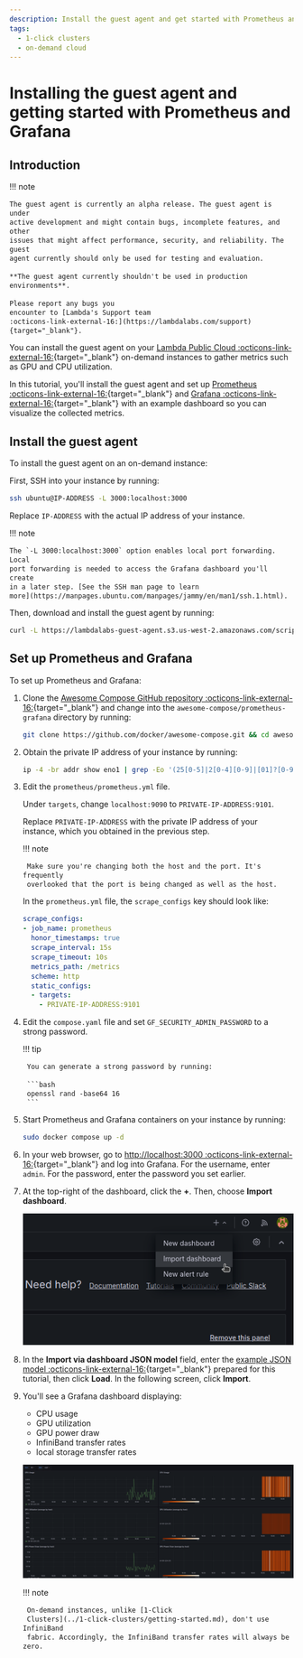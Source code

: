 ```yaml
---
description: Install the guest agent and get started with Prometheus and Grafana.
tags:
  - 1-click clusters
  - on-demand cloud
---
```


# Installing the guest agent and getting started with Prometheus and Grafana

## Introduction

!!! note

    The guest agent is currently an alpha release. The guest agent is under
    active development and might contain bugs, incomplete features, and other
    issues that might affect performance, security, and reliability. The guest
    agent currently should only be used for testing and evaluation.

    **The guest agent currently shouldn't be used in production environments**.

    Please report any bugs you
    encounter to [Lambda's Support team
    :octicons-link-external-16:](https://lambdalabs.com/support){target="_blank"}.

You can install the guest agent on your [Lambda Public Cloud
:octicons-link-external-16:](https://lambdalabs.com/service/gpu-cloud){target="_blank"}
on-demand instances to gather metrics such as GPU and CPU utilization.

In this tutorial, you'll install the guest agent and set up [Prometheus
:octicons-link-external-16:](https://www.prometheus.io/){target="_blank"} and
[Grafana :octicons-link-external-16:](https://grafana.com/){target="_blank"}
with an example dashboard so you can visualize the collected metrics.

## Install the guest agent

To install the guest agent on an on-demand instance:

First, SSH into your instance by running:

```bash
ssh ubuntu@IP-ADDRESS -L 3000:localhost:3000
```

Replace `IP-ADDRESS` with the actual IP address of your instance.

!!! note

    The `-L 3000:localhost:3000` option enables local port forwarding. Local
    port forwarding is needed to access the Grafana dashboard you'll create
    in a later step. [See the SSH man page to learn
    more](https://manpages.ubuntu.com/manpages/jammy/en/man1/ssh.1.html).

Then, download and install the guest agent by running:

```bash
curl -L https://lambdalabs-guest-agent.s3.us-west-2.amazonaws.com/scripts/install.sh | sudo bash
```

## Set up Prometheus and Grafana

To set up Prometheus and Grafana:

1. Clone the [Awesome Compose GitHub repository
   :octicons-link-external-16:](https://github.com/docker/awesome-compose){target="_blank"}
   and change into the `awesome-compose/prometheus-grafana` directory by running:

    ```bash
    git clone https://github.com/docker/awesome-compose.git && cd awesome-compose/prometheus-grafana
    ```

1. Obtain the private IP address of your instance by running:

    ```bash
    ip -4 -br addr show eno1 | grep -Eo '(25[0-5]|2[0-4][0-9]|[01]?[0-9][0-9]?)\.(25[0-5]|2[0-4][0-9]|[01]?[0-9][0-9]?)\.(25[0-5]|2[0-4][0-9]|[01]?[0-9][0-9]?)\.(25[0-5]|2[0-4][0-9]|[01]?[0-9][0-9]?)'
    ```

1. Edit the `prometheus/prometheus.yml` file.

    Under `targets`, change `localhost:9090` to `PRIVATE-IP-ADDRESS:9101`.

    Replace `PRIVATE-IP-ADDRESS` with the private IP address of your instance,
    which you obtained in the previous step.

    !!! note

        Make sure you're changing both the host and the port. It's frequently
        overlooked that the port is being changed as well as the host.

    In the `prometheus.yml` file, the `scrape_configs` key should look like:

    ```{.yaml .no-copy}
    scrape_configs:
    - job_name: prometheus
      honor_timestamps: true
      scrape_interval: 15s
      scrape_timeout: 10s
      metrics_path: /metrics
      scheme: http
      static_configs:
      - targets:
        - PRIVATE-IP-ADDRESS:9101
    ```

1. Edit the `compose.yaml` file and set `GF_SECURITY_ADMIN_PASSWORD` to a strong
   password.

    !!! tip

        You can generate a strong password by running:

        ```bash
        openssl rand -base64 16
        ```

1. Start Prometheus and Grafana containers on your instance by running:

    ```bash
    sudo docker compose up -d
    ```

1. In your web browser, go to [http://localhost:3000
   :octicons-link-external-16:](http://localhost:3000){target="_blank"} and log
   into Grafana. For the username, enter `admin`. For the password, enter the
   password you set earlier.

1. At the top-right of the dashboard, click the **+**. Then, choose **Import
   dashboard**.

    ![Screenshot of how to import dashboard](../../assets/images/import-dashboard.png)

1. In the **Import via dashboard JSON model** field, enter the [example JSON
   model
   :octicons-link-external-16:](https://gist.githubusercontent.com/LandonTClipp/964e90507d660e3fb710b4137be6cd6f/raw/bc7abd797da65581534513c153d1ad3d1b8e4bbe/lambda-guest-agent-grafana-model.json){target="_blank"}
   prepared for this tutorial, then click **Load**. In the following screen,
   click **Import**.

1. You'll see a Grafana dashboard displaying:

    - CPU usage
    - GPU utilization
    - GPU power draw
    - InfiniBand transfer rates
    - local storage transfer rates

    ![Screenshot of an example Grafana dashboard](../../assets/images/grafana-dashboard-guest-agent.png)

    !!! note

        On-demand instances, unlike [1-Click
        Clusters](../1-click-clusters/getting-started.md), don't use InfiniBand
        fabric. Accordingly, the InfiniBand transfer rates will always be zero.
